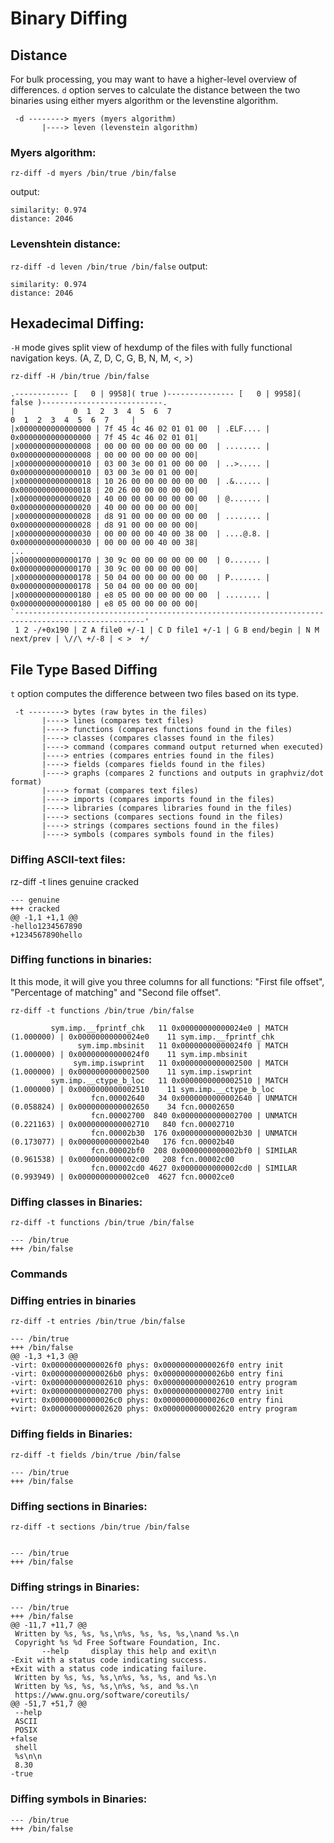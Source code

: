 # Binary Diffing


## Distance
For bulk processing, you may want to have a higher-level overview of differences.
`d` option serves to calculate the distance between the two binaries using either myers algorithm or the levenstine algorithm.

```
 -d --------> myers (myers algorithm)
       |----> leven (levenstein algorithm)
```

### Myers algorithm:

`rz-diff -d myers /bin/true /bin/false`

output:
```
similarity: 0.974
distance: 2046
```
### Levenshtein distance:
`rz-diff -d leven /bin/true /bin/false`
output:
```
similarity: 0.974
distance: 2046
```

## Hexadecimal Diffing:

`-H` mode gives split view of hexdump of the files with fully functional navigation keys. (A, Z, D, C, G, B, N, M, <, >)

`rz-diff -H /bin/true /bin/false`

```
.------------ [   0 | 9958]( true )--------------- [   0 | 9958]( false )---------------------------.
|             0  1  2  3  4  5  6  7                                     0  1  2  3  4  5  6  7     |
|x0000000000000000 | 7f 45 4c 46 02 01 01 00  | .ELF.... | 0x0000000000000000 | 7f 45 4c 46 02 01 01|
|x0000000000000008 | 00 00 00 00 00 00 00 00  | ........ | 0x0000000000000008 | 00 00 00 00 00 00 00|
|x0000000000000010 | 03 00 3e 00 01 00 00 00  | ..>..... | 0x0000000000000010 | 03 00 3e 00 01 00 00|
|x0000000000000018 | 10 26 00 00 00 00 00 00  | .&...... | 0x0000000000000018 | 20 26 00 00 00 00 00|
|x0000000000000020 | 40 00 00 00 00 00 00 00  | @....... | 0x0000000000000020 | 40 00 00 00 00 00 00|
|x0000000000000028 | d8 91 00 00 00 00 00 00  | ........ | 0x0000000000000028 | d8 91 00 00 00 00 00|
|x0000000000000030 | 00 00 00 00 40 00 38 00  | ....@.8. | 0x0000000000000030 | 00 00 00 00 40 00 38|
...
|x0000000000000170 | 30 9c 00 00 00 00 00 00  | 0....... | 0x0000000000000170 | 30 9c 00 00 00 00 00|
|x0000000000000178 | 50 04 00 00 00 00 00 00  | P....... | 0x0000000000000178 | 50 04 00 00 00 00 00|
|x0000000000000180 | e8 05 00 00 00 00 00 00  | ........ | 0x0000000000000180 | e8 05 00 00 00 00 00|
`---------------------------------------------------------------------------------------------------'
 1 2 -/+0x190 | Z A file0 +/-1 | C D file1 +/-1 | G B end/begin | N M next/prev | \//\ +/-8 | < >  +/

```

## File Type Based Diffing

`t` option computes the difference between two files based on its type.

```
 -t --------> bytes (raw bytes in the files)
       |----> lines (compares text files)
       |----> functions (compares functions found in the files)
       |----> classes (compares classes found in the files)
       |----> command (compares command output returned when executed)
       |----> entries (compares entries found in the files)
       |----> fields (compares fields found in the files)
       |----> graphs (compares 2 functions and outputs in graphviz/dot      format)
       |----> format (compares text files)
       |----> imports (compares imports found in the files)
       |----> libraries (compares libraries found in the files)
       |----> sections (compares sections found in the files)
       |----> strings (compares sections found in the files)
       |----> symbols (compares symbols found in the files)

```

### Diffing ASCII-text files:


rz-diff -t lines genuine cracked
```
--- genuine
+++ cracked
@@ -1,1 +1,1 @@
-hello1234567890
+1234567890hello
```

### Diffing functions in binaries:

It this mode, it will give you three columns for all functions: "First file offset", "Percentage of matching" and "Second file offset".

`rz-diff -t functions /bin/true /bin/false`

```
         sym.imp.__fprintf_chk   11 0x00000000000024e0 | MATCH   (1.000000) | 0x00000000000024e0    11 sym.imp.__fprintf_chk
               sym.imp.mbsinit   11 0x00000000000024f0 | MATCH   (1.000000) | 0x00000000000024f0    11 sym.imp.mbsinit
              sym.imp.iswprint   11 0x0000000000002500 | MATCH   (1.000000) | 0x0000000000002500    11 sym.imp.iswprint
         sym.imp.__ctype_b_loc   11 0x0000000000002510 | MATCH   (1.000000) | 0x0000000000002510    11 sym.imp.__ctype_b_loc
                  fcn.00002640   34 0x0000000000002640 | UNMATCH (0.058824) | 0x0000000000002650    34 fcn.00002650
                  fcn.00002700  840 0x0000000000002700 | UNMATCH (0.221163) | 0x0000000000002710   840 fcn.00002710
                  fcn.00002b30  176 0x0000000000002b30 | UNMATCH (0.173077) | 0x0000000000002b40   176 fcn.00002b40
                  fcn.00002bf0  208 0x0000000000002bf0 | SIMILAR (0.961538) | 0x0000000000002c00   208 fcn.00002c00
                  fcn.00002cd0 4627 0x0000000000002cd0 | SIMILAR (0.993949) | 0x0000000000002ce0  4627 fcn.00002ce0
```

### Diffing classes in Binaries:

`rz-diff -t functions /bin/true /bin/false`
```
--- /bin/true
+++ /bin/false
```
### Commands


### Diffing entries in binaries

`rz-diff -t entries /bin/true /bin/false`

```
--- /bin/true
+++ /bin/false
@@ -1,3 +1,3 @@
-virt: 0x00000000000026f0 phys: 0x00000000000026f0 entry init
-virt: 0x00000000000026b0 phys: 0x00000000000026b0 entry fini
-virt: 0x0000000000002610 phys: 0x0000000000002610 entry program
+virt: 0x0000000000002700 phys: 0x0000000000002700 entry init
+virt: 0x00000000000026c0 phys: 0x00000000000026c0 entry fini
+virt: 0x0000000000002620 phys: 0x0000000000002620 entry program

```

### Diffing fields in Binaries:

`rz-diff -t fields /bin/true /bin/false `

```
--- /bin/true
+++ /bin/false
```

### Diffing sections in Binaries:

`rz-diff -t sections /bin/true /bin/false`
```

--- /bin/true
+++ /bin/false
```
### Diffing strings in Binaries:

```rz-diff -t strings /bin/true /bin/false
--- /bin/true
+++ /bin/false
@@ -11,7 +11,7 @@
 Written by %s, %s, %s,\n%s, %s, %s, %s,\nand %s.\n
 Copyright %s %d Free Software Foundation, Inc.
       --help     display this help and exit\n
-Exit with a status code indicating success.
+Exit with a status code indicating failure.
 Written by %s, %s, %s,\n%s, %s, %s, and %s.\n
 Written by %s, %s, %s,\n%s, %s, and %s.\n
 https://www.gnu.org/software/coreutils/
@@ -51,7 +51,7 @@
 --help
 ASCII
 POSIX
+false
 shell
 %s\n\n
 8.30
-true

```
### Diffing symbols in Binaries:

```rz-diff -t symbols /bin/true /bin/false
--- /bin/true
+++ /bin/false
```